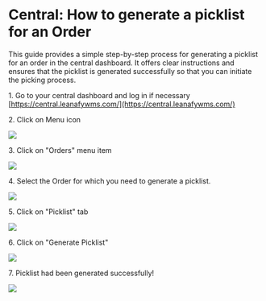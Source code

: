 # Central: How to generate a picklist for an Order

This guide provides a simple step-by-step process for generating a picklist for an order in the central dashboard. It offers clear instructions and ensures that the picklist is generated successfully so that you can initiate the picking process.

1\. Go to your central dashboard and log in if necessary [https://central.leanafywms.com/](https://central.leanafywms.com/)


2\. Click on Menu icon

![](https://ajeuwbhvhr.cloudimg.io/colony-recorder.s3.amazonaws.com/files/2023-08-22/f20d0f5e-37d3-4d0c-ace2-e22bdfa9bec3/ascreenshot.jpeg?tl_px=0,0&br_px=1719,961&force_format=png&width=1120.0&wat=1&wat_opacity=0.7&wat_gravity=northwest&wat_url=https://colony-recorder.s3.us-west-1.amazonaws.com/images/watermarks/FB923C_standard.png&wat_pad=68,39)


3\. Click on "Orders" menu item

![](https://ajeuwbhvhr.cloudimg.io/colony-recorder.s3.amazonaws.com/files/2023-08-22/10a6de6b-dd4f-4a9b-9f62-cf84b89c7431/ascreenshot.jpeg?tl_px=0,523&br_px=1719,1484&force_format=png&width=1120.0&wat=1&wat_opacity=0.7&wat_gravity=northwest&wat_url=https://colony-recorder.s3.us-west-1.amazonaws.com/images/watermarks/FB923C_standard.png&wat_pad=164,276)


4\. Select the Order for which you need to generate a picklist.

![](https://ajeuwbhvhr.cloudimg.io/colony-recorder.s3.amazonaws.com/files/2023-08-22/40924321-02fe-46a7-a499-90f6de3a8239/user_cropped_screenshot.jpeg?tl_px=0,158&br_px=1719,1119&force_format=png&width=1120.0&wat=1&wat_opacity=0.7&wat_gravity=northwest&wat_url=https://colony-recorder.s3.us-west-1.amazonaws.com/images/watermarks/FB923C_standard.png&wat_pad=492,277)


5\. Click on "Picklist" tab

![](https://ajeuwbhvhr.cloudimg.io/colony-recorder.s3.amazonaws.com/files/2023-08-22/a86a5475-7d5a-4583-8ba2-108721ec8665/ascreenshot.jpeg?tl_px=0,0&br_px=2940,1606&force_format=png&width=1120.0&wat=1&wat_opacity=0.7&wat_gravity=northwest&wat_url=https://colony-recorder.s3.us-west-1.amazonaws.com/images/watermarks/FB923C_standard.png&wat_pad=376,140)


6\. Click on "Generate Picklist"

![](https://ajeuwbhvhr.cloudimg.io/colony-recorder.s3.amazonaws.com/files/2023-08-22/8e29eba1-0e22-40dd-9c9f-afb54b9c9405/ascreenshot.jpeg?tl_px=0,0&br_px=2940,1606&force_format=png&width=1120.0&wat=1&wat_opacity=0.7&wat_gravity=northwest&wat_url=https://colony-recorder.s3.us-west-1.amazonaws.com/images/watermarks/FB923C_standard.png&wat_pad=447,522)


7\. Picklist had been generated successfully!

![](https://ajeuwbhvhr.cloudimg.io/colony-recorder.s3.amazonaws.com/files/2023-08-22/8806fb61-0731-469a-8d43-cf5352b7bde9/user_cropped_screenshot.jpeg?tl_px=426,0&br_px=2146,961&force_format=png&width=1120.0&wat=1&wat_opacity=0.7&wat_gravity=northwest&wat_url=https://colony-recorder.s3.us-west-1.amazonaws.com/images/watermarks/FB923C_standard.png&wat_pad=524,45)